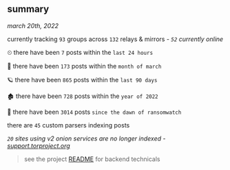 
## summary
_march 20th, 2022_

currently tracking `93` groups across `132` relays & mirrors - _`52` currently online_

⏲ there have been `7` posts within the `last 24 hours`

🦈 there have been `173` posts within the `month of march`

🪐 there have been `865` posts within the `last 90 days`

🏚 there have been `728` posts within the `year of 2022`

🦕 there have been `3014` posts `since the dawn of ransomwatch`

there are `45` custom parsers indexing posts

_`20` sites using v2 onion services are no longer indexed - [support.torproject.org](https://support.torproject.org/onionservices/v2-deprecation/)_

> see the project [README](https://github.com/thetanz/ransomwatch#ransomwatch--) for backend technicals
